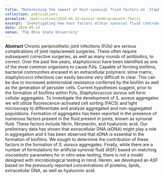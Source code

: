 ```yaml
---
title: "Determining the impact of host-synovial fluid factors on _Staphylococcus aureus_ aggregation"
collection: publications
permalink: /publication/2019-05-15-Guzior-Undergraduate-Thesis
excerpt: 'Investigating how host factors within synovial fluid contrubute to _S. aureus_ aggregation _in vitro_.'
date: 2019-05-15
venue: 'The Ohio State University'
---
```

**Abstract**
Chronic periprosthetic joint infections (PJIs) are serious complications of joint replacement surgeries. These often require subsequent corrective surgeries, as well as many rounds of antibiotics, to correct. Over the past few years, staphylococci have been identified as one of the most common organisms to cause PJIs. Capable of forming biofilms, bacterial communities encased in an extracellular polymeric slime matrix, staphylococci infections can easily become very difficult to clear. This can be due to increased antimicrobial resistance conferred by the biofilm as well as the generation of persister cells. Current hypotheses suggest, prior to the formation of biofilms within PJIs, *Staphylococcus aureus* will form cellular aggregates. To investigate the development of S. aureus aggregates we will utilize fluorescence-activated cell sorting (FACS) and light microscopy to differentiate and analyze aggregated and non-aggregated populations. Formation of aggregates has been reported in the presence of numerous factors present in the fluid present in joints, known as synovial fluid. These factors include fibrin, fibronectin, and hyaluronic acid. Our preliminary data has shown that extracellular DNA (eDNA) might play a role in aggregation and it has been observed that eDNA is essential in the formation of biofilms. We sought to determine the contribution of these factors in the formation of *S. aureus* aggregates. Finally, while there are a number of formulations for artificial synovial fluid (ASF) based on matching viscoelastic parameters for *in vitro* wear testing, there is not a model designed with microbiological testing in mind. Herein, we developed an ASF based on the previously reported concentrations of proteins, lipids, extracellular DNA, as well as hyaluronic acid.

